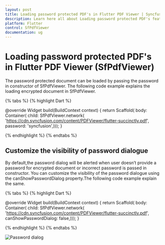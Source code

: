 ```yaml
---
layout: post
title: Loading password protected PDF's in Flutter PDF Viewer | Syncfusion
description: Learn here all about Loading password protected PDF's feature of Syncfusion Flutter PDF Viewer (SfPdfViewer) widget and more.
platform: Flutter
control: SfPdfViewer
documentation: ug
---
```


# Loading password protected PDF's in Flutter PDF Viewer (SfPdfViewer)

The password protected document can be loaded by passing the password in constructor of SfPdfViewer. The following code example explains the loading encrypted document in SfPdfViewer.

{% tabs %}
{% highlight Dart %}

@override
Widget build(BuildContext context) {
  return Scaffold(
      body: Container(
          child: SfPdfViewer.network(
              'https://cdn.syncfusion.com/content/PDFViewer/flutter-succinctly.pdf',
              password: 'syncfusion',)));
}

{% endhighlight %}
{% endtabs %}

## Customize the visibility of password dialogue

By default,the password dialog will be alerted when user doesn’t provide a password for encrypted document or incorrect password is passed in constructor.
You can customize the visibility of the password dialogue using the canShowPasswordDialog property.The following code example explain the same.

{% tabs %}
{% highlight Dart %}

@override
Widget build(BuildContext context) {
  return Scaffold(
      body: Container(
          child: SfPdfViewer.network(
              'https://cdn.syncfusion.com/content/PDFViewer/flutter-succinctly.pdf',
            canShowPasswordDialog: false,)));
}

{% endhighlight %}
{% endtabs %}

![Password dialog](images/password_dialog.png)
